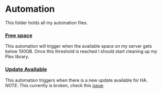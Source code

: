 # Automation
This folder holds all my automation files.

### [Free space](free_space.yaml)
This automation will trigger when the available space on my server gets below 100GB.
Once this threshold is reached I should start cleaning up my Plex library.

### [Update Available](update_available.yaml)
This automation triggers when there is a new update available for HA.
*NOTE*: This currently is broken, check this [issue](https://github.com/home-assistant/home-assistant/issues/4747).
